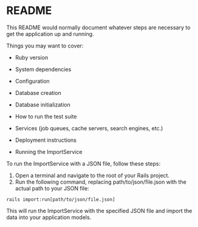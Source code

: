 # README

This README would normally document whatever steps are necessary to get the
application up and running.

Things you may want to cover:

* Ruby version

* System dependencies

* Configuration

* Database creation

* Database initialization

* How to run the test suite

* Services (job queues, cache servers, search engines, etc.)

* Deployment instructions

* Running the ImportService

To run the ImportService with a JSON file, follow these steps:

1. Open a terminal and navigate to the root of your Rails project.
2. Run the following command, replacing path/to/json/file.json with the actual path to your JSON file:

```
rails import:run[path/to/json/file.json]
```

This will run the ImportService with the specified JSON file and import the data into your application models.
